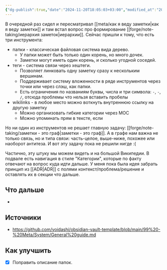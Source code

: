 ```yaml
---
{"dg-publish":true,"date":"2024-11-20T18:05:03+03:00","modified_at":"2024-11-21T17:00:13+03:00","tags":["status/completed"],"permalink":"/forge/note-taking/холивар про теги, папки и линки/","dgPassFrontmatter":true}
---
```



В очередной раз сидел и пересматривал [[meta/как я веду заметки|как я веду заметки]] и там встал вопрос про формирование [[forge/note-taking/иерархия заметок|иерархии]]. Сейчас пришли к тому, что есть три инструмента:
- папки - классическая файловая система вида дерево.
    - У папки может быть только один корень, но много дочек.
    - Заметки могут иметь один корень, и сколько угодной соседей.
- теги - система связи через хештеги. 
    - Позволяет линковать одну заметку сразу к нескольким вершинам.
    - Поддерживает систему вложенности в ряде инструментов через точки или через слэш, как папки.
    - Есть ограничения по названиям буквы, числа и три символа: `-`, `-`, `/`, отсюда проблемы что нельзя вставить пробелы
- wikilinks - в любое место можно воткнуть внутреннюю ссылку на другую заметку
    - Можно организовать гибкие категории через MOC
    - Можно упоминать прям в тексте, если 

Но ни один из инструментов не решает главную задачу: [[forge/note-taking/заметки - это граф|заметки - это граф]]. А в графе нам важна не только связь, но и типа связи: часть-целое, выше-ниже, похожее или наоборот антитеза. И вот эту задачу пока не решили нигде :(

Частично, эту штуку мы можем видеть и на большой Википедии. В подвале есть навигация в стиле "Категории", которые по факту отвечают на вопрос куда идти дальше. У меня пока была идея забрать принцип из [[ADR|ADR]] с полями контекст/проблема/решение и оставлять их в секции что дальше.

## Что дальше



- 

## Источники



- https://github.com/voidashi/obsidian-vault-template/blob/main/99%20-%20Meta/System/General%20guide.md

## Как улучшить

- [x] Поправить описание папок.

